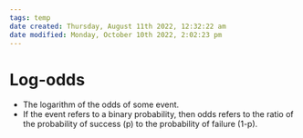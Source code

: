 ```yaml
---
tags: temp
date created: Thursday, August 11th 2022, 12:32:22 am
date modified: Monday, October 10th 2022, 2:02:23 pm
---
```


# Log-odds
- The logarithm of the odds of some event.
- If the event refers to a binary probability, then odds refers to the ratio of the probability of success (p) to the probability of failure (1-p).

